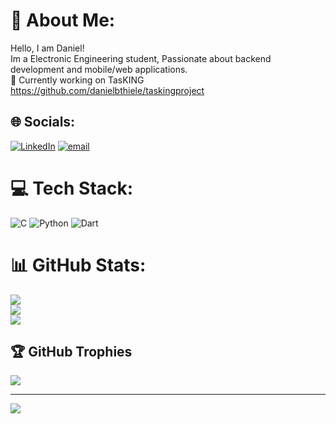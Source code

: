 # 💫 About Me:
Hello, I am Daniel!<br>Im a Electronic Engineering student, Passionate about backend development and mobile/web applications.<br>🔭 Currently working on TasKING https://github.com/danielbthiele/taskingproject


## 🌐 Socials:
[![LinkedIn](https://img.shields.io/badge/LinkedIn-%230077B5.svg?logo=linkedin&logoColor=white)](https://linkedin.com/in/www.linkedin.com/in/daniel-bianchini-thiele-712972288) [![email](https://img.shields.io/badge/Email-D14836?logo=gmail&logoColor=white)](mailto:dbthiele@gmail.com) 

# 💻 Tech Stack:
![C](https://img.shields.io/badge/c-%2300599C.svg?style=for-the-badge&logo=c&logoColor=white) ![Python](https://img.shields.io/badge/python-3670A0?style=for-the-badge&logo=python&logoColor=ffdd54) ![Dart](https://img.shields.io/badge/dart-%230175C2.svg?style=for-the-badge&logo=dart&logoColor=white)
# 📊 GitHub Stats:
![](https://github-readme-stats.vercel.app/api?username=danielbthiele&theme=dark&hide_border=false&include_all_commits=true&count_private=true)<br/>
![](https://nirzak-streak-stats.vercel.app/?user=danielbthiele&theme=dark&hide_border=false)<br/>
![](https://github-readme-stats.vercel.app/api/top-langs/?username=danielbthiele&theme=dark&hide_border=false&include_all_commits=true&count_private=true&layout=compact)

## 🏆 GitHub Trophies
![](https://github-profile-trophy.vercel.app/?username=danielbthiele&theme=radical&no-frame=false&no-bg=false&margin-w=4)

---
[![](https://visitcount.itsvg.in/api?id=danielbthiele&icon=0&color=0)](https://visitcount.itsvg.in)

<!-- Proudly created with GPRM ( https://gprm.itsvg.in ) -->
